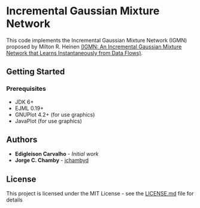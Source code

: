 # Incremental Gaussian Mixture Network

This code implements the Incremental Gaussian Mixture Network (IGMN) proposed by Milton R. Heinen [(IGMN: An Incremental Gaussian Mixture Network that Learns Instantaneously from Data Flows)](https://www.researchgate.net/publication/215455099_IGMN_An_Incremental_Gaussian_Mixture_Network_that_Learns_Instantaneously_from_Data_Flows).

## Getting Started

### Prerequisites

* JDK 6+
* EJML 0.19+
* GNUPlot 4.2+ (for use graphics) 
* JavaPlot (for use graphics)

## Authors
* **Edigleison Carvalho** - *Initial work*
* **Jorge C. Chamby** - [jchambyd](https://github.com/jchambyd)

## License
This project is licensed under the MIT License - see the [LICENSE.md](LICENSE.md) file for details
